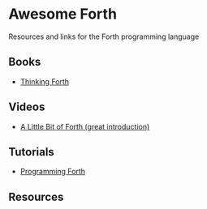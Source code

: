 # Awesome Forth

Resources and links for the Forth programming language

## Books

+ [Thinking Forth](http://www.dnd.utwente.nl/~tim/colorforth/Leo-Brodie/thinking-forth.pdf)

## Videos

+ [A Little Bit of Forth (great introduction)](https://www.youtube.com/watch?v=Q6FflPMHZP4)

## Tutorials

+ [Programming Forth](http://www.wulfden.org/downloads/Forth_Resources/SP_ProgrammingForth.pdf)

## Resources


